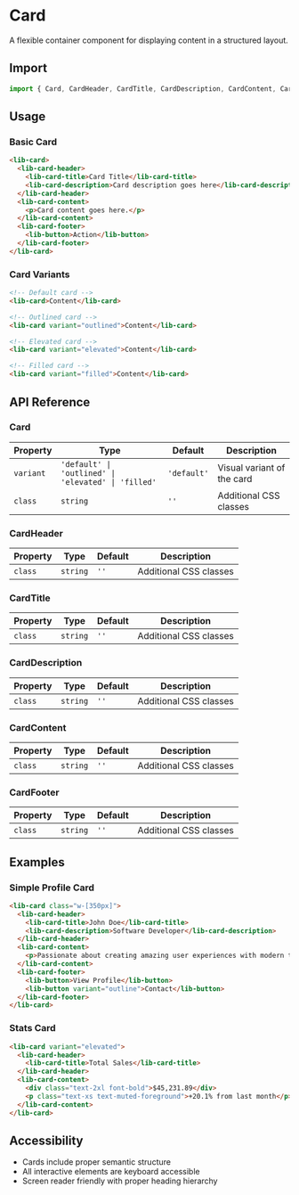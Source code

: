 # Card

A flexible container component for displaying content in a structured layout.

## Import

```typescript
import { Card, CardHeader, CardTitle, CardDescription, CardContent, CardFooter } from 'angular-superui';
```

## Usage

### Basic Card

```html
<lib-card>
  <lib-card-header>
    <lib-card-title>Card Title</lib-card-title>
    <lib-card-description>Card description goes here</lib-card-description>
  </lib-card-header>
  <lib-card-content>
    <p>Card content goes here.</p>
  </lib-card-content>
  <lib-card-footer>
    <lib-button>Action</lib-button>
  </lib-card-footer>
</lib-card>
```

### Card Variants

```html
<!-- Default card -->
<lib-card>Content</lib-card>

<!-- Outlined card -->
<lib-card variant="outlined">Content</lib-card>

<!-- Elevated card -->
<lib-card variant="elevated">Content</lib-card>

<!-- Filled card -->
<lib-card variant="filled">Content</lib-card>
```

## API Reference

### Card

| Property | Type | Default | Description |
|----------|------|---------|-------------|
| `variant` | `'default' \| 'outlined' \| 'elevated' \| 'filled'` | `'default'` | Visual variant of the card |
| `class` | `string` | `''` | Additional CSS classes |

### CardHeader

| Property | Type | Default | Description |
|----------|------|---------|-------------|
| `class` | `string` | `''` | Additional CSS classes |

### CardTitle

| Property | Type | Default | Description |
|----------|------|---------|-------------|
| `class` | `string` | `''` | Additional CSS classes |

### CardDescription

| Property | Type | Default | Description |
|----------|------|---------|-------------|
| `class` | `string` | `''` | Additional CSS classes |

### CardContent

| Property | Type | Default | Description |
|----------|------|---------|-------------|
| `class` | `string` | `''` | Additional CSS classes |

### CardFooter

| Property | Type | Default | Description |
|----------|------|---------|-------------|
| `class` | `string` | `''` | Additional CSS classes |

## Examples

### Simple Profile Card

```html
<lib-card class="w-[350px]">
  <lib-card-header>
    <lib-card-title>John Doe</lib-card-title>
    <lib-card-description>Software Developer</lib-card-description>
  </lib-card-header>
  <lib-card-content>
    <p>Passionate about creating amazing user experiences with modern technologies.</p>
  </lib-card-content>
  <lib-card-footer>
    <lib-button>View Profile</lib-button>
    <lib-button variant="outline">Contact</lib-button>
  </lib-card-footer>
</lib-card>
```

### Stats Card

```html
<lib-card variant="elevated">
  <lib-card-header>
    <lib-card-title>Total Sales</lib-card-title>
  </lib-card-header>
  <lib-card-content>
    <div class="text-2xl font-bold">$45,231.89</div>
    <p class="text-xs text-muted-foreground">+20.1% from last month</p>
  </lib-card-content>
</lib-card>
```

## Accessibility

- Cards include proper semantic structure
- All interactive elements are keyboard accessible
- Screen reader friendly with proper heading hierarchy
